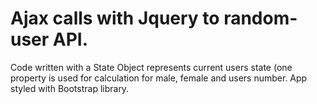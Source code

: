# Ajax calls with Jquery to random-user API. 
Code written with a State Object represents current users state (one property is used for calculation for male, female and users number. App styled with Bootstrap library.
